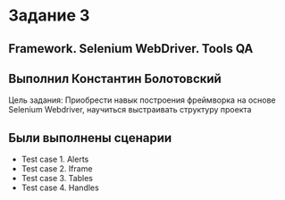 # Задание 3
## Framework. Selenium WebDriver. Tools QA
## Выполнил Константин Болотовский
Цель задания: Приобрести навык построения фреймворка на основе Selenium Webdriver, научиться выстраивать структуру проекта
## Были выполнены сценарии
- Test case 1. Alerts
- Test case 2. Iframe
- Test case 3. Tables
- Test case 4. Handles
